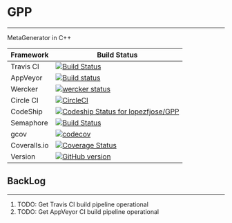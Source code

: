 # GPP
-----------------------------------------------------
MetaGenerator in C++

| Framework | Build Status |
|-----------|------------------------------------------------------
| Travis CI | [![Build Status](https://travis-ci.org/lopezfjose/GPP.svg?branch=master)](https://travis-ci.org/lopezfjose/GPP) |
| AppVeyor | [![Build status](https://ci.appveyor.com/api/projects/status/g7f7ddvujbnwh32b?svg=true)](https://ci.appveyor.com/project/lopezfjose/gpp) |
| Wercker | [![wercker status](https://app.wercker.com/status/37766e7f997734fd6f4dc9b423aeb1d2/s/master "wercker status")](https://app.wercker.com/project/byKey/37766e7f997734fd6f4dc9b423aeb1d2) |
| Circle CI | [![CircleCI](https://circleci.com/gh/lopezfjose/GPP/tree/master.svg?style=svg)](https://circleci.com/gh/lopezfjose/GPP/tree/master) |
| CodeShip | [ ![Codeship Status for lopezfjose/GPP](https://app.codeship.com/projects/f8f7ea10-e81f-0135-4254-1a885bc18526/status?branch=master)](https://app.codeship.com/projects/269645) |
| Semaphore | [![Build Status](https://semaphoreci.com/api/v1/lopezfjose/gpp/branches/master/shields_badge.svg)](https://semaphoreci.com/lopezfjose/gpp) |
| gcov | [![codecov](https://codecov.io/gh/lopezfjose/GPP/branch/master/graph/badge.svg)](https://codecov.io/gh/lopezfjose/GPP) |
| Coveralls.io | [![Coverage Status](https://coveralls.io/repos/github/lopezfjose/GPP/badge.svg?branch=master)](https://coveralls.io/github/lopezfjose/GPP?branch=master) |
| Version | [![GitHub version](https://badge.fury.io/gh/lopezfjose%2FGPP.svg)](https://badge.fury.io/gh/lopezfjose%2FGPP) |

## BackLog
------------------------------
1. TODO: Get Travis CI build pipeline operational
2. TODO: Get AppVeyor CI build pipeline operational

